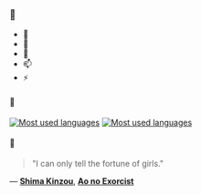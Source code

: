 ### 👋

- 🔭
- 🌱
- 💬
- 📫
- ⚡

#### 🧏

[![Most used languages](https://github-readme-stats-aynah.vercel.app/api/top-langs/?username=aynh&theme=solarized-dark&langs_count=6&layout=compact&hide_title=true)](https://github.com/anuraghazra/github-readme-stats#gh-dark-mode-only)
[![Most used languages](https://github-readme-stats-aynah.vercel.app/api/top-langs/?username=aynh&theme=solarized-light&langs_count=6&layout=compact&hide_title=true)](https://github.com/anuraghazra/github-readme-stats#gh-light-mode-only)

#### 💬

> "I can only tell the fortune of girls."

&mdash; [**Shima Kinzou**](https://myanimelist.net/character.php?q=Shima%20Kinzou&cat=character), [**Ao no Exorcist**](https://myanimelist.net/search/all?q=Ao%20no%20Exorcist&cat=all)
